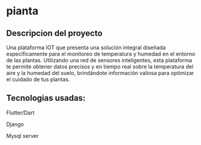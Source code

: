 # pianta


## Descripcion del proyecto

Una plataforma IOT que presenta una solución integral diseñada específicamente para el monitoreo de temperatura y humedad en el entorno de las plantas. Utilizando una red de sensores inteligentes, esta plataforma te permite obtener datos precisos y en tiempo real sobre la temperatura del aire y la humedad del suelo, brindándote información valiosa para optimizar el cuidado de tus plantas.

## Tecnologias usadas:

Flutter/Dart


Django


Mysql server






